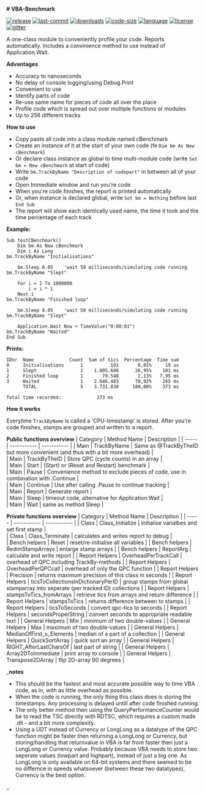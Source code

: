 **# VBA-Benchmark**


[![release](https://img.shields.io/github/release/jonadv/VBA-Benchmark.svg?style=flat&logo=github)](https://github.com/jonadv/VBA-Benchmark/releases/latest) [![last-commit](https://img.shields.io/github/last-commit/jonadv/VBA-Benchmark.svg?style=flat)](https://github.com/jonadv/VBA-Benchmark/commits/master) [![downloads](https://img.shields.io/github/downloads/jonadv/VBA-Benchmark/total.svg?style=flat)](https://somsubhra.com/github-release-stats/?username=jonadv&repository=VBA-Benchmark) [![code-size](https://img.shields.io/github/languages/code-size/jonadv/VBA-Benchmark.svg?style=flat)](https://github.com/jonadv/VBA-Benchmark) [![language](https://img.shields.io/github/languages/top/jonadv/VBA-Benchmark.svg?style=flat)](https://github.com/jonadv/VBA-Benchmark/search?l=vba) [![license](https://img.shields.io/github/license/jonadv/VBA-Benchmark.svg?style=flat)](https://github.com/jonadv/VBA-Benchmark/blob/master/LICENSE) [![gitter](https://img.shields.io/gitter/room/jonadv/VBA-Benchmark.svg?style=flat&logo=gitter)](https://gitter.im/jonadv)

A one-class module to conveniently profile your code. Reports automatically. 
Includes a convinience method to use instead of Application.Wait. 

**Advantages**
- Accuracy to nanoseconds
- No delay of console logging/using Debug.Print
- Convenient to use
- Identify parts of code
- Re-use same name for pieces of code all over the place
- Profile code which is spread out over multiple functions or modules
- Up to 256 different tracks

**How to use**

- Copy paste all code into a class module named cBenchmark
- Create an instance of it at the start of your own code (fe `Dim bm As New cBenchmark`)
- Or declare class instance as global to time multi-module code (write `Set bm = New cBenchmark` at start of code)
- Write `bm.TrackByName "Description of codepart"` in between all of your code 
- Open Immediate window and run you're code
- When you're code finishes, the report is printed automatically 
- Or, when instance is declared global, write `Set bm = Nothing` before last `End Sub`
- The report will show each identically used name, the time it took and the time percentage of each track


**Example:**

```
Sub testCBenchmark()
    Dim bm As New cBenchmark
    Dim i As Long
bm.TrackByName "Initialisations"

    bm.Sleep 0.05    'wait 50 milliseconds/simulating code running
bm.TrackByName "Slept"

    For i = 1 To 1000000
        i = i * 1
    Next i
bm.TrackByName "Finished loop"

    bm.Sleep 0.05    'wait 50 milliseconds/simulating code running
bm.TrackByName "Slept"

    Application.Wait Now + TimeValue("0:00:01")
bm.TrackByName "Waited"
End Sub
```

**Prints:**

```
IDnr  Name             Count  Sum of tics  Percentage  Time sum
0     Initialisations      1          191       0,01%     19 us
1     Slept                2    1.005.608      26,95%    101 ms
2     Finished loop        1       79.548       2,13%   7,95 ms
3     Waited               1    2.646.483      70,92%    265 ms
      TOTAL                5    3.731.830     100,00%    373 ms

Total time recorded:             373 ms
```

**How it works**

Everytime `TrackByName` is called a 'CPU-timestamp' is stored. After you're code finishes, stamps are grouped and written to a report. 


**Public functions overview**
 | Category | Method Name | Description |
 | ----- | ----------- | ----------- |
 | Main | TrackByName | Same as @TrackByTheID but more convenient (and thus with a bit more overhead) | 	
 | Main | TrackByTheID | Store QPC (cycle counts) in an array | 	
 | Main | Start | (Start) or (Reset and Restart) benchmark | 	
 | Main | Pause | Convenience method to exclude pieces of code, use in combination with .Continue | 	
 | Main | Continue | Use after calling .Pause to continue tracking | 	
 | Main | Report | Generate report | 	
 | Main | Sleep | timeout code, alternative for Application.Wait | 	
 | Main | Wait | same as method Sleep | 	
 
 
 
**Private functions overview**
 | Category | Method Name | Description |
 | ----- | ----------- | ----------- | 
 | Class | Class_Initialize | initialise varialbes and set first stamp | 	
 | Class | Class_Terminate | calculates and writes report to debug | 	
 | Bench helpers | Reset | reset/re-initialise all variables | 
 | Bench helpers | RedimStampArrays | enlarge stamp arrays | 
 | Bench helpers | ReportArg | calculate and write report | 
 | Report Helpers | OverheadPerTrackCall | overhead of QPC including TrackBy-methods | 
 | Report Helpers | OverheadPerQPCcall | overhead of only the QPC function | 
 | Report Helpers | Precision | returns maximum precision of this class in seconds | 
 | Report Helpers | ticsToCollectionsInDictionaryPerID | group stamps from global stamparray into seperate (per tracked ID) collections | 
 | Report Helpers | stampsToTics_fromArrays | retrieve tics from arrays and return difference | 
 | Report Helpers | stampsToTics | returns difference between to stamps | 
 | Report Helpers | ticsToSeconds | convert qpc-tics to seconds | 
 | Report Helpers | secondsProperString | convert seconds to appropriate readable text | 
 | General Helpers | Min | minimum of two double-values | 
 | General Helpers | Max | maximum of two double-values | 
 | General Helpers | MedianOfFirst_x_Elements | median of a part of a collection | 
 | General Helpers | QuickSortArray | quick sort an array | 
 | General Helpers | RIGHT_AfterLastCharsOf | last part of string | 
 | General Helpers | Array2DToImmediate | print array to console | 
 | General Helpers | Transpose2DArray | flip 2D-array 90 degrees | 



_**notes**

- This should be the fastest and most accurate possible way to time VBA code, as in, with as little overhead as possible.
- When the code is running, the only thing this class does is storing the timestamps. Any processing is delayed untill after code finished running.
- The only better method then using the QueryPerformanceCounter would be to read the TSC directly with RDTSC, which requires a custom made .dll - and a bit more complexity.
- Using a UDT instead of Currency or LongLong as a datatype of the QPC function might be faster then returning a LongLong or Currency, but storing/handling that returnvalue in VBA is far from faster then just a LongLong or Currency value. Probably because VBA needs to store two seperate values (lowpart and highpart), instead of just a big one. As LongLong is only available on 64-bit systems and there seemed to be no differnce in speeds whatsoever (between these two datatypes), Currency is the best option.



_
